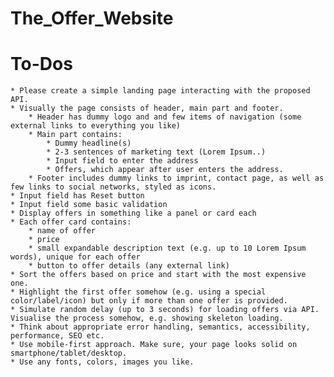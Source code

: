 # The_Offer_Website

# To-Dos
    * Please create a simple landing page interacting with the proposed API.
    * Visually the page consists of header, main part and footer.
        * Header has dummy logo and and few items of navigation (some external links to everything you like) 
        * Main part contains:
            * Dummy headline(s)
            * 2-3 sentences of marketing text (Lorem Ipsum..)
            * Input field to enter the address
            * Offers, which appear after user enters the address.
        * Footer includes dummy links to imprint, contact page, as well as few links to social networks, styled as icons.
    * Input field has Reset button
    * Input field some basic validation
    * Display offers in something like a panel or card each
    * Each offer card contains:
        * name of offer
        * price
        * small expandable description text (e.g. up to 10 Lorem Ipsum words), unique for each offer
        * button to offer details (any external link)
    * Sort the offers based on price and start with the most expensive one.
    * Highlight the first offer somehow (e.g. using a special color/label/icon) but only if more than one offer is provided.
    * Simulate random delay (up to 3 seconds) for loading offers via API. Visualise the process somehow, e.g. showing skeleton loading.
    * Think about appropriate error handling, semantics, accessibility, performance, SEO etc.
    * Use mobile-first approach. Make sure, your page looks solid on smartphone/tablet/desktop.
    * Use any fonts, colors, images you like.

